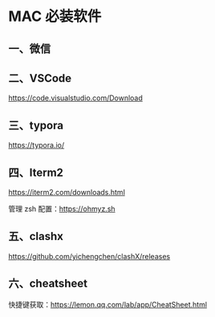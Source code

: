 # MAC 必装软件

## 一、微信

## 二、VSCode

https://code.visualstudio.com/Download

## 三、typora

https://typora.io/

## 四、Iterm2

https://iterm2.com/downloads.html

管理 zsh 配置：<https://ohmyz.sh>

## 五、clashx

<https://github.com/yichengchen/clashX/releases>

## 六、cheatsheet

快捷键获取：<https://lemon.qq.com/lab/app/CheatSheet.html>


